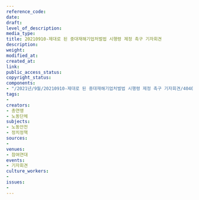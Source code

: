 ```yaml
---
reference_code: 
date: 
draft: 
level_of_description: 
media_type: 
title: 20210910-제대로 된 중대재해기업처벌법 시행령 제정 촉구 기자회견
description: 
weight: 
modified_at: 
created_at: 
link: 
public_access_status: 
copyright_status: 
components:
- "/2021년/9월/20210910-제대로 된 중대재해기업처벌법 시행령 제정 촉구 기자회견/404094_61728_1537.jpg"
tags:
- 
creators:
- 총연맹
- 노동단체
subjects:
- 노동안전
- 정치정책
sources:
- 
venues:
- 참여연대
events:
- 기자회견
culture_workers:
- 
issues:
- 
---
```

